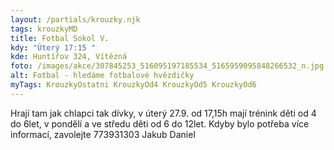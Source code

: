 ```yaml
---
layout: /partials/krouzky.njk
tags: krouzkyMD
title: Fotbal Sokol V.
kdy: "Úterý 17:15 "
kde: Huntířov 324, Vítězná
foto: /images/akce/307845253_516095197185534_5165959095848266532_n.jpg
alt: Fotbal - hledáme fotbalové hvězdičky
myTags: KrouzkyOstatni KrouzkyOd4 KrouzkyOd5 KrouzkyOd6
---
```

<!--StartFragment-->

Hrají tam jak chlapci tak dívky, v úterý 27.9. od 17,15h mají trénink děti od 4 do 6let, v pondělí a ve středu děti od 6 do 12let. Kdyby bylo potřeba více informací, zavolejte 773931303 Jakub Daniel

<!--EndFragment-->